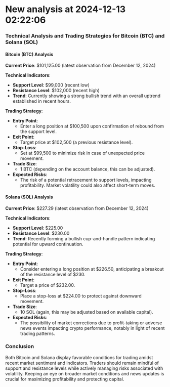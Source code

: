 # New analysis at 2024-12-13 02:22:06

### Technical Analysis and Trading Strategies for Bitcoin (BTC) and Solana (SOL)

#### Bitcoin (BTC) Analysis
**Current Price**: $101,125.00 (latest observation from December 12, 2024)

**Technical Indicators**:
- **Support Level**: $99,000 (recent low)
- **Resistance Level**: $102,000 (recent high)
- **Trend**: Currently showing a strong bullish trend with an overall uptrend established in recent hours.

**Trading Strategy**:
- **Entry Point**: 
  - Enter a long position at $100,500 upon confirmation of rebound from the support level.
- **Exit Point**: 
  - Target price at $102,500 (a previous resistance level).
- **Stop-Loss**: 
  - Set at $99,500 to minimize risk in case of unexpected price movement.
- **Trade Size**: 
  - 1 BTC (depending on the account balance, this can be adjusted).
- **Expected Risks**: 
  - The risk of a potential retracement to support levels, impacting profitability. Market volatility could also affect short-term moves.

#### Solana (SOL) Analysis
**Current Price**: $227.29 (latest observation from December 12, 2024)

**Technical Indicators**:
- **Support Level**: $225.00
- **Resistance Level**: $230.00
- **Trend**: Recently forming a bullish cup-and-handle pattern indicating potential for upward continuation.

**Trading Strategy**:
- **Entry Point**: 
  - Consider entering a long position at $226.50, anticipating a breakout of the resistance level of $230.
- **Exit Point**: 
  - Target a price of $232.00.
- **Stop-Loss**: 
  - Place a stop-loss at $224.00 to protect against downward movement.
- **Trade Size**: 
  - 10 SOL (again, this may be adjusted based on available capital).
- **Expected Risks**: 
  - The possibility of market corrections due to profit-taking or adverse news events impacting crypto performance, notably in light of recent trading patterns.

### Conclusion
Both Bitcoin and Solana display favorable conditions for trading amidst recent market sentiment and indicators. Traders should remain mindful of support and resistance levels while actively managing risks associated with volatility. Keeping an eye on broader market conditions and news updates is crucial for maximizing profitability and protecting capital.

